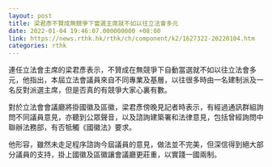 ```yaml
---
layout: post
title: 梁君彥不贊成無競爭下當選主席就不如以往立法會多元
date: 2022-01-04 19:46:07.000000000 +08:00
link: https://news.rthk.hk/rthk/ch/component/k2/1627322-20220104.htm
categories: rthk
---
```


連任立法會主席的梁君彥表示，不贊成在無競爭下自動當選就不如以往立法會多元，他指出，本屆立法會議員來自不同專業及基層，以往很多時由一名建制派及一名反對派選主席，但是否真的有競爭大家心裏有數。

對於立法會會議廳將掛國徽及區徽，梁君彥傍晚見記者時表示，有經過通訊群組詢問不同議員意見，亦聽到公眾聲音，以及諮詢建築署和法律意見，包括曾經詢問中聯辦法務部，有否牴觸《國徽法》要求。

他形容，雖然未走足程序諮詢今屆議員的意見，做法並不完美，但深信得到絕大部分議員的支持，掛上國徽及區徽讓會議廳更莊重，以實踐一國兩制。

